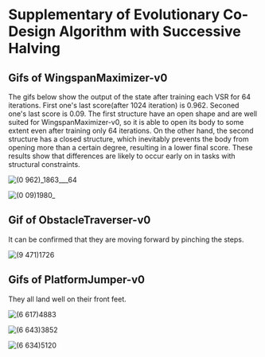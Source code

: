 # Supplementary of Evolutionary Co-Design Algorithm with Successive Halving
## Gifs of WingspanMaximizer-v0
The gifs below show the output of the state after training each VSR for 64 iterations. First one's last score(after 1024 iteration) is 0.962. Seconed one's last score is 0.09. The first structure have an open shape and are well suited for WingspanMaximizer-v0, so it is able to open its body to some extent even after training only 64 iterations. On the other hand, the second structure has a closed structure, which inevitably prevents the body from opening more than a certain degree, resulting in a lower final score. These results show that differences are likely to occur early on in tasks with structural constraints.

![(0 962)_1863___64](https://user-images.githubusercontent.com/49557322/217202401-0c46a566-30bc-4dc1-8d35-0d45c76a45db.gif)

![(0 09)_1980__](https://user-images.githubusercontent.com/49557322/217202779-52881c18-3e49-4950-b2bf-a0ae285646f4.gif)


## Gif of ObstacleTraverser-v0
It can be confirmed that they are moving forward by pinching the steps.

![(9 471)_1726_](https://user-images.githubusercontent.com/49557322/216284792-6da6ab24-3a84-4db2-9765-745c0394f367.gif)

## Gifs of PlatformJumper-v0
They all land well on their front feet.

![(6 617)_4883_](https://user-images.githubusercontent.com/49557322/217210261-214b60a0-5ff5-417b-a926-5cba57aedbc5.gif)

![(6 643)_3852_](https://user-images.githubusercontent.com/49557322/217210559-aab6c0ec-56e3-4f24-acec-ef439755666f.gif)

![(6 634)_5120_](https://user-images.githubusercontent.com/49557322/217210824-ecef8b81-b246-4f94-b6cf-f3c093dd642d.gif)

